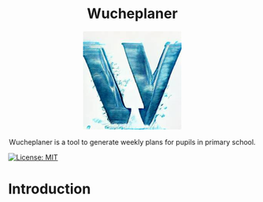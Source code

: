 <div align="center">
  <h1>Wucheplaner</h1>
  <img src="./images/wucheplaner_logo_1.png" width="200"/>
  <p>Wucheplaner is a tool to generate weekly plans for pupils in primary school.</p>
</div>

[![License: MIT](https://img.shields.io/badge/License-MIT-blue.svg)](https://opensource.org/licenses/MIT)

# Introduction
